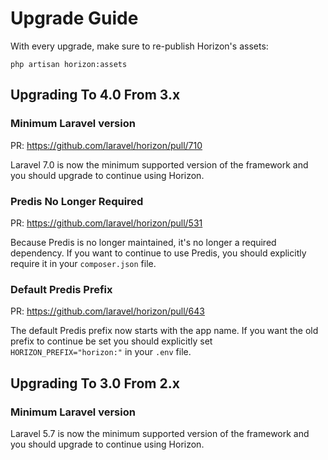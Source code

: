# Upgrade Guide

With every upgrade, make sure to re-publish Horizon's assets:

    php artisan horizon:assets

## Upgrading To 4.0 From 3.x

### Minimum Laravel version

PR: https://github.com/laravel/horizon/pull/710

Laravel 7.0 is now the minimum supported version of the framework and you should upgrade to continue using Horizon.

### Predis No Longer Required

PR: https://github.com/laravel/horizon/pull/531

Because Predis is no longer maintained, it's no longer a required dependency. If you want to continue to use Predis, you should explicitly require it in your `composer.json` file.

### Default Predis Prefix

PR: https://github.com/laravel/horizon/pull/643

The default Predis prefix now starts with the app name. If you want the old prefix to continue be set you should explicitly set `HORIZON_PREFIX="horizon:"` in your `.env` file.


## Upgrading To 3.0 From 2.x

### Minimum Laravel version

Laravel 5.7 is now the minimum supported version of the framework and you should upgrade to continue using Horizon.
